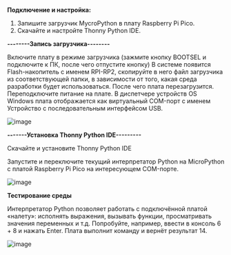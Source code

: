 **Подключение и настройка:**
1. Запишите загрузчик MycroPython в плату Raspberry Pi Pico.
2. Скачайте и настройте Thonny Python IDE.

**--------Запись загрузчика--------**

Включите плату в режиме загрузчика (зажмите кнопку BOOTSEL и подключите к ПК, после чего отпустите кнопку)
В системе появится Flash-накопитель с именем RPI-RP2, скопируйте в него файл загрузчика из соответствующей папки, в зависимости от того, какая среда разработки будет использоваться.
После чего плата перезагрузится. Переподключите питание на плате.
В диспетчере устройств OS Windows плата отображается как виртуальный COM-порт с именем Устройство с последовательным интерфейсом USB.

![image](https://github.com/ArduinoSet/Raspberry-Pi-Pico/assets/21033375/e7791e53-cba0-47b8-9e91-99ce25b6a11e)

**-------Установка Thonny Python IDE---------**

Скачайте и установите Thonny Python IDE

Запустите и переключите текущий интерпретатор Python на MicroPython с платой Raspberry Pi Pico на интересующем COM-порте.

![image](https://github.com/ArduinoSet/Raspberry-Pi-Pico/assets/21033375/60e4fec4-dc7d-4239-bd41-aa614b8a9e0b)

**Тестирование среды**

Интерпретатор Python позволяет работать с подключённой платой «налету»: исполнять выражения, вызывать функции, просматривать значения переменных и т.д. Попробуйте, например, ввести в консоль 6 + 8 и нажать Enter. Плата выполнит команду и вернёт результат 14.

![image](https://github.com/ArduinoSet/Raspberry-Pi-Pico/assets/21033375/02b4a85d-2b85-44b1-888e-0205c24854b3)
	
